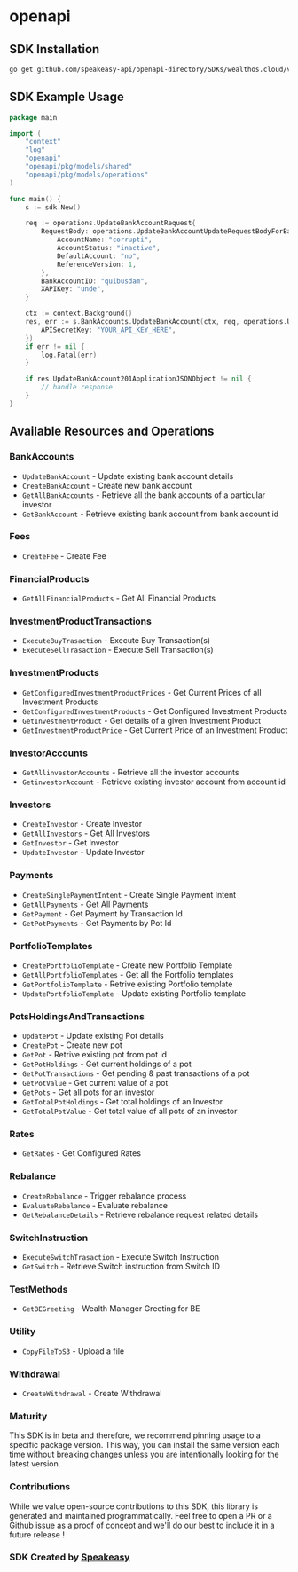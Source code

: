 # openapi

<!-- Start SDK Installation -->
## SDK Installation

```bash
go get github.com/speakeasy-api/openapi-directory/SDKs/wealthos.cloud/v1/go
```
<!-- End SDK Installation -->

## SDK Example Usage
<!-- Start SDK Example Usage -->
```go
package main

import (
    "context"
    "log"
    "openapi"
    "openapi/pkg/models/shared"
    "openapi/pkg/models/operations"
)

func main() {
    s := sdk.New()

    req := operations.UpdateBankAccountRequest{
        RequestBody: operations.UpdateBankAccountUpdateRequestBodyForBankAccount{
            AccountName: "corrupti",
            AccountStatus: "inactive",
            DefaultAccount: "no",
            ReferenceVersion: 1,
        },
        BankAccountID: "quibusdam",
        XAPIKey: "unde",
    }

    ctx := context.Background()
    res, err := s.BankAccounts.UpdateBankAccount(ctx, req, operations.UpdateBankAccountSecurity{
        APISecretKey: "YOUR_API_KEY_HERE",
    })
    if err != nil {
        log.Fatal(err)
    }

    if res.UpdateBankAccount201ApplicationJSONObject != nil {
        // handle response
    }
}
```
<!-- End SDK Example Usage -->

<!-- Start SDK Available Operations -->
## Available Resources and Operations


### BankAccounts

* `UpdateBankAccount` - Update existing bank account details
* `CreateBankAccount` - Create new bank account
* `GetAllBankAccounts` - Retrieve all the bank accounts of a particular investor
* `GetBankAccount` - Retrieve existing bank account from bank account id

### Fees

* `CreateFee` - Create Fee

### FinancialProducts

* `GetAllFinancialProducts` - Get All Financial Products

### InvestmentProductTransactions

* `ExecuteBuyTrasaction` - Execute Buy Transaction(s)
* `ExecuteSellTrasaction` - Execute Sell Transaction(s)

### InvestmentProducts

* `GetConfiguredInvestmentProductPrices` - Get Current Prices of all Investment Products
* `GetConfiguredInvestmentProducts` - Get Configured Investment Products
* `GetInvestmentProduct` - Get details of a given Investment Product
* `GetInvestmentProductPrice` - Get Current Price of an Investment Product

### InvestorAccounts

* `GetAllinvestorAccounts` - Retrieve all the investor accounts
* `GetinvestorAccount` - Retrieve existing investor account from account id

### Investors

* `CreateInvestor` - Create Investor
* `GetAllInvestors` - Get All Investors
* `GetInvestor` - Get Investor
* `UpdateInvestor` - Update Investor

### Payments

* `CreateSinglePaymentIntent` - Create Single Payment Intent
* `GetAllPayments` - Get All Payments
* `GetPayment` - Get Payment by Transaction Id
* `GetPotPayments` - Get Payments by Pot Id

### PortfolioTemplates

* `CreatePortfolioTemplate` - Create new Portfolio Template
* `GetAllPortfolioTemplates` - Get all the Portfolio templates
* `GetPortfolioTemplate` - Retrive existing Portfolio template
* `UpdatePortfolioTemplate` - Update existing Portfolio template

### PotsHoldingsAndTransactions

* `UpdatePot` - Update existing Pot details
* `CreatePot` - Create new pot
* `GetPot` - Retrive existing pot from pot id
* `GetPotHoldings` - Get current holdings of a pot
* `GetPotTransactions` - Get pending & past transactions of a pot
* `GetPotValue` - Get current value of a pot
* `GetPots` - Get all pots for an investor
* `GetTotalPotHoldings` - Get total holdings of an Investor
* `GetTotalPotValue` - Get total value of all pots of an investor

### Rates

* `GetRates` - Get Configured Rates

### Rebalance

* `CreateRebalance` - Trigger rebalance process
* `EvaluateRebalance` - Evaluate rebalance
* `GetRebalanceDetails` - Retrieve rebalance request related details

### SwitchInstruction

* `ExecuteSwitchTrasaction` - Execute Switch Instruction
* `GetSwitch` - Retrieve Switch instruction from Switch ID

### TestMethods

* `GetBEGreeting` - Wealth Manager Greeting for BE

### Utility

* `CopyFileToS3` - Upload a file

### Withdrawal

* `CreateWithdrawal` - Create Withdrawal
<!-- End SDK Available Operations -->

### Maturity

This SDK is in beta and therefore, we recommend pinning usage to a specific package version.
This way, you can install the same version each time without breaking changes unless you are intentionally
looking for the latest version.

### Contributions

While we value open-source contributions to this SDK, this library is generated and maintained programmatically.
Feel free to open a PR or a Github issue as a proof of concept and we'll do our best to include it in a future release !

### SDK Created by [Speakeasy](https://docs.speakeasyapi.dev/docs/using-speakeasy/client-sdks)
